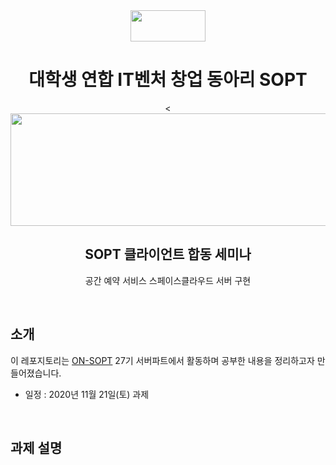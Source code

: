 <div align="center">

  <img height="50" width="120" src="https://user-images.githubusercontent.com/59385491/99065767-39ab4500-25eb-11eb-9490-9d2a4202dd96.png">

  # 대학생 연합 IT벤처 창업 동아리 SOPT

  <<img height="180" width="600" src="https://user-images.githubusercontent.com/59385491/101638238-2a47dc00-3a71-11eb-9c8d-50bb156cd640.png">

  <h2> SOPT 클라이언트 합동 세미나 </h2>

<p>공간 예약 서비스 스페이스클라우드 서버 구현</p>

</div>

<br>

## 소개

이 레포지토리는 [ON-SOPT](http://sopt.org/wp/?page_id=2519) 27기 서버파트에서 활동하며 공부한 내용을 정리하고자 만들어졌습니다. 

-   일정 : 2020년 11월 21일(토) 과제

<br>

## 과제 설명

<br>

